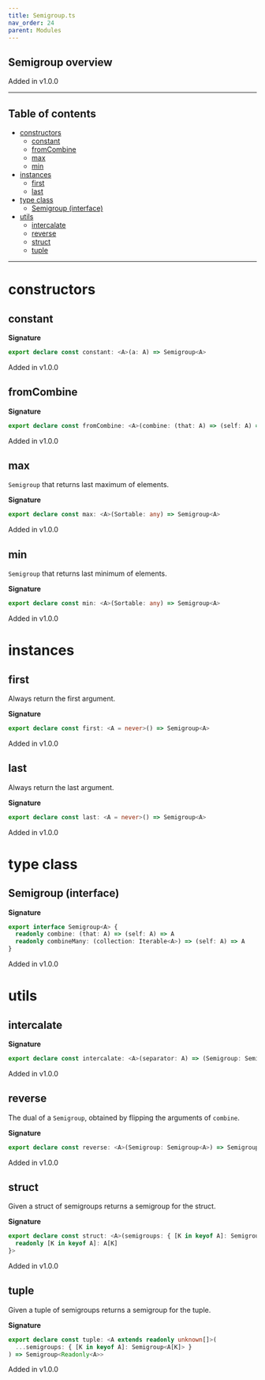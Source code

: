 ```yaml
---
title: Semigroup.ts
nav_order: 24
parent: Modules
---
```


## Semigroup overview

Added in v1.0.0

---

<h2 class="text-delta">Table of contents</h2>

- [constructors](#constructors)
  - [constant](#constant)
  - [fromCombine](#fromcombine)
  - [max](#max)
  - [min](#min)
- [instances](#instances)
  - [first](#first)
  - [last](#last)
- [type class](#type-class)
  - [Semigroup (interface)](#semigroup-interface)
- [utils](#utils)
  - [intercalate](#intercalate)
  - [reverse](#reverse)
  - [struct](#struct)
  - [tuple](#tuple)

---

# constructors

## constant

**Signature**

```ts
export declare const constant: <A>(a: A) => Semigroup<A>
```

Added in v1.0.0

## fromCombine

**Signature**

```ts
export declare const fromCombine: <A>(combine: (that: A) => (self: A) => A) => Semigroup<A>
```

Added in v1.0.0

## max

`Semigroup` that returns last maximum of elements.

**Signature**

```ts
export declare const max: <A>(Sortable: any) => Semigroup<A>
```

Added in v1.0.0

## min

`Semigroup` that returns last minimum of elements.

**Signature**

```ts
export declare const min: <A>(Sortable: any) => Semigroup<A>
```

Added in v1.0.0

# instances

## first

Always return the first argument.

**Signature**

```ts
export declare const first: <A = never>() => Semigroup<A>
```

Added in v1.0.0

## last

Always return the last argument.

**Signature**

```ts
export declare const last: <A = never>() => Semigroup<A>
```

Added in v1.0.0

# type class

## Semigroup (interface)

**Signature**

```ts
export interface Semigroup<A> {
  readonly combine: (that: A) => (self: A) => A
  readonly combineMany: (collection: Iterable<A>) => (self: A) => A
}
```

Added in v1.0.0

# utils

## intercalate

**Signature**

```ts
export declare const intercalate: <A>(separator: A) => (Semigroup: Semigroup<A>) => Semigroup<A>
```

Added in v1.0.0

## reverse

The dual of a `Semigroup`, obtained by flipping the arguments of `combine`.

**Signature**

```ts
export declare const reverse: <A>(Semigroup: Semigroup<A>) => Semigroup<A>
```

Added in v1.0.0

## struct

Given a struct of semigroups returns a semigroup for the struct.

**Signature**

```ts
export declare const struct: <A>(semigroups: { [K in keyof A]: Semigroup<A[K]> }) => Semigroup<{
  readonly [K in keyof A]: A[K]
}>
```

Added in v1.0.0

## tuple

Given a tuple of semigroups returns a semigroup for the tuple.

**Signature**

```ts
export declare const tuple: <A extends readonly unknown[]>(
  ...semigroups: { [K in keyof A]: Semigroup<A[K]> }
) => Semigroup<Readonly<A>>
```

Added in v1.0.0

